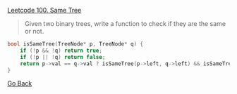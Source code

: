 [Leetcode 100. Same Tree](https://leetcode.com/problems/same-tree/)
> Given two binary trees, write a function to check if they are the same or not.

```cpp
bool isSameTree(TreeNode* p, TreeNode* q) {
    if (!p && !q) return true;
    if (!p || !q) return false;
    return p->val == q->val ? isSameTree(p->left, q->left) && isSameTree(p->right, q->right) : false;      
}
```

[Go Back](tree/tree-recursion?id=exercise)